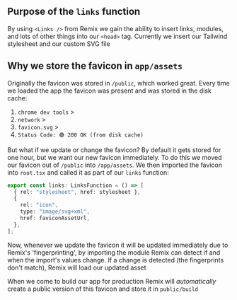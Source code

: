 ## Purpose of the `links` function

By using `<Links />` from Remix we gain the ability to insert links, modules, and lots of other things into our `<head>` tag. Currently we insert our Tailwind stylesheet and our custom SVG file

## Why we store the favicon in `app/assets`

Originally the favicon was stored in `/public`, which worked great. Every time we loaded the app the favicon was present and was stored in the disk cache:

1. `chrome dev tools` >
2. `network` >
3. `favicon.svg` >
4. `Status Code: 🟢 200 OK (from disk cache)`

But what if we update or change the favicon? By default it gets stored for one hour, but we want our new favicon immediately. To do this we moved our favicon out of `/public` into `/app/assets`. We then imported the favicon into `root.tsx` and called it as part of our `links` function:

```TypeScript
export const links: LinksFunction = () => [
  { rel: "stylesheet", href: stylesheet },
  {
    rel: "icon",
    type: "image/svg+xml",
    href: faviconAssetUrl,
  },
];
```

Now, whenever we update the favicon it will be updated immediately due to Remix's 'fingerprinting', by importing the module Remix can detect if and when the import's values change. If a change is detected (the fingerprints don't match), Remix will load our updated asset

When we come to build our app for production Remix will _automatically_ create a public version of this favicon and store it in `public/build`
